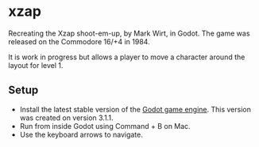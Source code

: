 # xzap

Recreating the Xzap shoot-em-up, by Mark Wirt, in Godot. The game was released on the Commodore 16/+4 in 1984.

It is work in progress but allows a player to move a character around the layout for level 1.

## Setup

* Install the latest stable version of the [Godot game engine](https://godotengine.org/). This version was created on version 3.1.1.
* Run from inside Godot using Command + B on Mac.
* Use the keyboard arrows to navigate.
